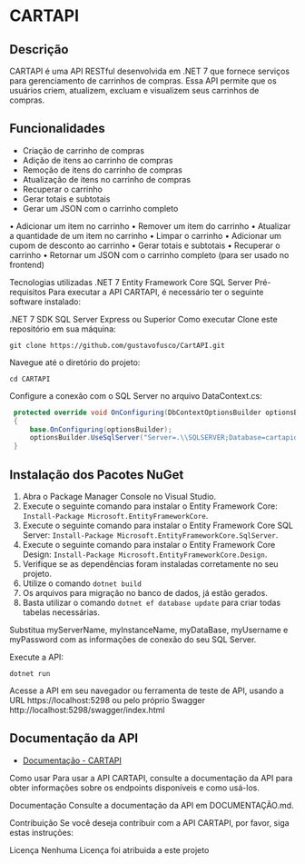 
# CARTAPI

## Descrição

CARTAPI é uma API RESTful desenvolvida em .NET 7 que fornece serviços para gerenciamento de carrinhos de compras. Essa API permite que os usuários criem, atualizem, excluam e visualizem seus carrinhos de compras.

## Funcionalidades

- Criação de carrinho de compras
- Adição de itens ao carrinho de compras
- Remoção de itens do carrinho de compras
- Atualização de itens no carrinho de compras
- Recuperar o carrinho
- Gerar totais e subtotais
- Gerar um JSON com o carrinho completo

•	Adicionar um item no carrinho
•	Remover um item do carrinho
•	Atualizar a quantidade de um item no carrinho
•	Limpar o carrinho
•	Adicionar um cupom de desconto ao carrinho
•	Gerar totais e subtotais
•	Recuperar o carrinho
•	Retornar um JSON com o carrinho completo (para ser usado no frontend)


Tecnologias utilizadas
.NET 7
Entity Framework Core
SQL Server
Pré-requisitos
Para executar a API CARTAPI, é necessário ter o seguinte software instalado:

.NET 7 SDK
SQL Server Express ou Superior
Como executar
Clone este repositório em sua máquina:
```
git clone https://github.com/gustavofusco/CartAPI.git
```

Navegue até o diretório do projeto:
```
cd CARTAPI
```

Configure a conexão com o SQL Server no arquivo DataContext.cs:
```csharp
 protected override void OnConfiguring(DbContextOptionsBuilder optionsBuilder)
 {
     base.OnConfiguring(optionsBuilder);
     optionsBuilder.UseSqlServer("Server=.\\SQLSERVER;Database=cartapidb;Trusted_Connection=true;TrustServerCertificate=true;");
 }
```

## Instalação dos Pacotes NuGet

1. Abra o Package Manager Console no Visual Studio.
2. Execute o seguinte comando para instalar o Entity Framework Core: `Install-Package Microsoft.EntityFrameworkCore`.
3. Execute o seguinte comando para instalar o Entity Framework Core SQL Server: `Install-Package Microsoft.EntityFrameworkCore.SqlServer`.
4. Execute o seguinte comando para instalar o Entity Framework Core Design: `Install-Package Microsoft.EntityFrameworkCore.Design`.
5. Verifique se as dependências foram instaladas corretamente no seu projeto.
6. Utilize o comando ``` dotnet build ```
7. Os arquivos para migração no banco de dados, já estão gerados.
8. Basta utilizar o comando ```dotnet ef database update``` para criar todas tabelas necessárias.

Substitua myServerName, myInstanceName, myDataBase, myUsername e myPassword com as informações de conexão do seu SQL Server.

Execute a API:
```
dotnet run
```

Acesse a API em seu navegador ou ferramenta de teste de API, usando a URL https://localhost:5298 ou pelo próprio Swagger http://localhost:5298/swagger/index.html

## Documentação da API
* [Documentação - CARTAPI](https://github.com/gustavofusco/CartAPI/edit/main/DOC.md)

Como usar
Para usar a API CARTAPI, consulte a documentação da API para obter informações sobre os endpoints disponíveis e como usá-los.

Documentação
Consulte a documentação da API em DOCUMENTAÇÃO.md.

Contribuição
Se você deseja contribuir com a API CARTAPI, por favor, siga estas instruções:

Licença
Nenhuma Licença foi atribuida a este projeto

